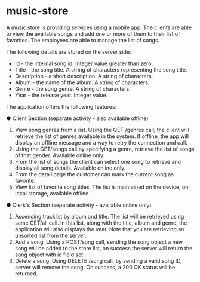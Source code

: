 # music-store

A music store is providing services using a mobile app. The clients are able to view the available songs and add one or more of them to their list of favorites. The employees are able to manage the list of songs.

The following details are stored on the server side:
- Id - the internal song id. Integer value greater than zero.
- Title - the song title. A string of characters representing the song title.
- Description - a short description. A string of characters.
- Album - the name of the album. A string of characters.
- Genre - the song genre. A string of characters.
- Year - the release year. Integer value.

The application offers the following features:

● Client Section (separate activity - also available offline)
1. View song genres from a list. Using the GET /genres call, the client will retrieve the list of genres available in the system. If offline, the app will display an offline message and a way to retry the connection and call.
2. Using the GET/songs call by specifying a genre, retrieve the list of songs of that gender. Available online only.
3. From the list of songs the client can select one song to retrieve and display all song details. Available online only.
4. From the detail page the customer can mark the current song as favorite.
5. View list of favorite song titles. The list is maintained on the device, on local storage, available offline.

● Clerk's Section (separate activity - available online only)
1. Ascending tracklist by album and title. The list will be retrieved using same GET/all call. In this list, along with the title, album and genre, the application will also displays the year. Note that you are retrieving an unsorted list from the server.
2. Add a song. Using a POST/song call, sending the song object a new song will be added to the store list, on success the server will return the song object with
id field set.
3. Delete a song. Using DELETE /song call, by sending a valid song ID, server will remove the song. On success, a 200 OK status will be returned.
